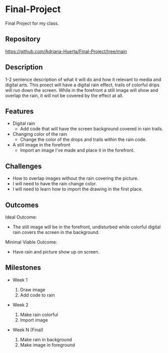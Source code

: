 # Final-Project
Final Project for my class.

## Repository
https://github.com/Adriana-Huerta/Final-Project/tree/main

## Description
1-2 sentence description of what it will do and how it relevant to media and digital arts. This proect will have a digital rain effect, trails of colorful drips will run down the screen. While in the forefront a still image will show and overlap the rain, it will not be covered by the effect at all.

## Features
- Digital rain
	- Add code that will have the screen background covered in rain trails.
- Changing color of the rain
	- Change the color of the drops and trails within the rain code.
- A still image in the forefront 
	- Import an image I've made and place it in the forefront.

## Challenges
- How to overlap images without the rain covering the picture.
- I will need to have the rain change color.
- I will need to learn how to import the drawing in the first place.

## Outcomes
Ideal Outcome:
- The still image will be in the forefront, undisturbed while colorful digital rain covers the screen in the background.

Minimal Viable Outcome:
- Have rain and picture show up on screen.

## Milestones

- Week 1
  1. Draw image
  2. Add code to rain

- Week 2
  1. Make rain colorful
  2. Import image

- Week N (Final)
  1. Make rain in background
  2. Make image in foreground
